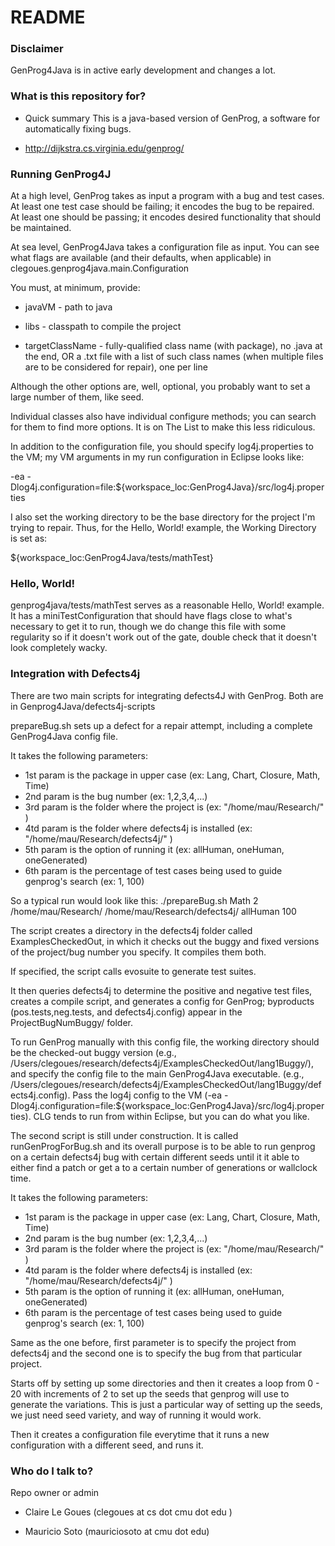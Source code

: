# README #

### Disclaimer ###

GenProg4Java is in active early development and changes a lot.

### What is this repository for? ###

* Quick summary
This is a java-based version of GenProg, a software for automatically fixing bugs.

* http://dijkstra.cs.virginia.edu/genprog/

### Running GenProg4J ###

At a high level, GenProg takes as input a program with a bug and test cases.  At
least one test case should be failing; it encodes the bug to be repaired.  At
least one should be passing; it encodes desired functionality that should be
maintained.

At sea level, GenProg4Java takes a configuration file as input.  You can see
what flags are available (and their defaults, when applicable) in
clegoues.genprog4java.main.Configuration

You must, at minimum, provide:

* javaVM - path to java

* libs - classpath to compile the project

* targetClassName - fully-qualified class name (with package), no .java at the
end, OR a .txt file with a list of such class names (when multiple files are to
be considered for repair), one per line

Although the other options are, well, optional, you probably want to set a large
number of them, like seed.

Individual classes also have individual configure methods; you can search for
them to find more options.  It is on The List to make this less ridiculous.

In addition to the configuration file, you should specify log4j.properties to
the VM; my VM arguments in my run configuration in Eclipse looks like:

-ea -Dlog4j.configuration=file:${workspace_loc:GenProg4Java}/src/log4j.properties 

I also set the working directory to be the base directory for the project I'm
trying to repair.  Thus, for the Hello, World! example, the Working Directory is
set as: 

${workspace_loc:GenProg4Java/tests/mathTest}

### Hello, World! ###

genprog4java/tests/mathTest serves as a reasonable Hello, World! example.  It
has a miniTestConfiguration that should have flags close to what's necessary to
get it to run, though we do change this file with some regularity so if it
doesn't work out of the gate, double check that it doesn't look completely
wacky.

### Integration with Defects4j ###

There are two main scripts for integrating defects4J with GenProg.  Both are in Genprog4Java/defects4j-scripts

prepareBug.sh sets up a defect for a repair attempt, including a complete GenProg4Java config file. 

It takes the following parameters:

* 1st param is the package in upper case (ex: Lang, Chart, Closure, Math, Time)
* 2nd param is the bug number (ex: 1,2,3,4,...)
* 3rd param is the folder where the project is (ex: "/home/mau/Research/" )
* 4td param is the folder where defects4j is installed (ex: "/home/mau/Research/defects4j/" )
* 5th param is the option of running it (ex: allHuman, oneHuman, oneGenerated)
* 6th param is the percentage of test cases being used to guide genprog's search (ex: 1, 100)

So a typical run would look like this:
./prepareBug.sh Math 2 /home/mau/Research/ /home/mau/Research/defects4j/ allHuman 100

The script creates a directory in the defects4j folder called ExamplesCheckedOut, in which it checks out the buggy and fixed versions of the project/bug number you specify.  It compiles them both. 

If specified, the script calls evosuite to generate test suites.

It then queries defects4j to determine the positive and negative test files, creates a compile script, and generates a config for GenProg; byproducts (pos.tests,neg.tests, and defects4j.config) appear in the ProjectBugNumBuggy/ folder. 

To run GenProg manually with this config file, the working directory should be the checked-out buggy version
(e.g., /Users/clegoues/research/defects4j/ExamplesCheckedOut/lang1Buggy/), and specify the config file to the main GenProg4Java executable.  (e.g., /Users/clegoues/research/defects4j/ExamplesCheckedOut/lang1Buggy/defects4j.config).  Pass the log4j config to the VM (-ea -Dlog4j.configuration=file:${workspace_loc:GenProg4Java}/src/log4j.properties).  CLG tends to run from within Eclipse, but you can do what you like.

The second script is still under construction.
It is called runGenProgForBug.sh and its overall purpose is to be able to run genprog on a certain defects4j bug with certain different seeds until it it able to either find a patch or get a to a certain number of generations or wallclock time.

It takes the following parameters:

* 1st param is the package in upper case (ex: Lang, Chart, Closure, Math, Time)
* 2nd param is the bug number (ex: 1,2,3,4,...)
* 3rd param is the folder where the project is (ex: "/home/mau/Research/" )
* 4td param is the folder where defects4j is installed (ex: "/home/mau/Research/defects4j/" )
* 5th param is the option of running it (ex: allHuman, oneHuman, oneGenerated)
* 6th param is the percentage of test cases being used to guide genprog's search (ex: 1, 100)

Same as the one before, first parameter is to specify the project from defects4j and the second one is to specify the bug from that particular project.

Starts off by setting up some directories and then it creates a loop from 0 - 20 with increments of 2 to set up the seeds that genprog will use to generate the variations. This is just a particular way of setting up the seeds, we just need seed variety, and way of running it would work.

Then it creates a configuration file everytime that it runs a new configuration with a different seed, and runs it.


### Who do I talk to? ###

Repo owner or admin

* Claire Le Goues (clegoues at cs dot cmu dot edu )

* Mauricio Soto (mauriciosoto at cmu dot edu)